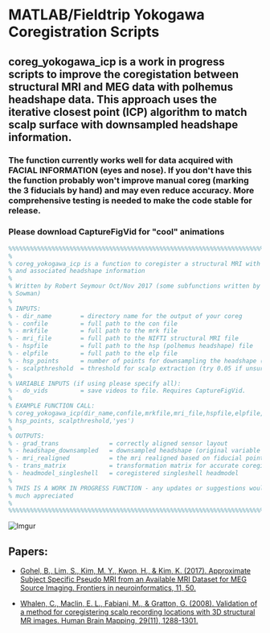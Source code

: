 # MATLAB/Fieldtrip Yokogawa Coregistration Scripts

## coreg_yokogawa_icp is a work in progress scripts to improve the coregistation between structural MRI and MEG data with polhemus headshape data. This approach uses the iterative closest point (ICP) algorithm to match scalp surface with downsampled headshape information.

### The function currently works well for data acquired with FACIAL INFORMATION (eyes and nose). If you don't have this the function probably won't improve manual coreg (marking the 3 fiducials by hand) and may even reduce accuracy. More comprehensive testing is needed to make the code stable for release.

### Please download CaptureFigVid for "cool" animations

```matlab
%%%%%%%%%%%%%%%%%%%%%%%%%%%%%%%%%%%%%%%%%%%%%%%%%%%%%%%%%%%%%%%%%%%%%%%%%%%%%%%%%%%
%
% coreg_yokogawa_icp is a function to coregister a structural MRI with MEG data 
% and associated headshape information
%
% Written by Robert Seymour Oct/Nov 2017 (some subfunctions written by Paul
% Sowman)
%
% INPUTS:
% - dir_name        = directory name for the output of your coreg
% - confile         = full path to the con file
% - mrkfile         = full path to the mrk file
% - mri_file        = full path to the NIFTI structural MRI file
% - hspfile         = full path to the hsp (polhemus headshape) file
% - elpfile         = full path to the elp file
% - hsp_points      = number of points for downsampling the headshape (try 100-200)
% - scalpthreshold  = threshold for scalp extraction (try 0.05 if unsure)
%
% VARIABLE INPUTS (if using please specify all):
% - do_vids         = save videos to file. Requires CaptureFigVid.
%
% EXAMPLE FUNCTION CALL:
% coreg_yokogawa_icp(dir_name,confile,mrkfile,mri_file,hspfile,elpfile,...
% hsp_points, scalpthreshold,'yes')
%
% OUTPUTS:
% - grad_trans              = correctly aligned sensor layout 
% - headshape_downsampled   = downsampled headshape (original variable name I know) 
% - mri_realigned           = the mri realigned based on fiducial points
% - trans_matrix            = transformation matrix for accurate coregistration
% - headmodel_singleshell   = coregistered singleshell headmodel
% 
% THIS IS A WORK IN PROGRESS FUNCTION - any updates or suggestions would be
% much appreciated
%
%%%%%%%%%%%%%%%%%%%%%%%%%%%%%%%%%%%%%%%%%%%%%%%%%%%%%%%%%%%%%%%%%%%%%%%%%%%%%%%%%%%
```

![Imgur](https://i.imgur.com/UDnlAqA.png)

## Papers:

- [Gohel, B., Lim, S., Kim, M. Y., Kwon, H., & Kim, K. (2017). Approximate Subject Specific Pseudo MRI from an Available MRI Dataset for MEG Source Imaging. Frontiers in neuroinformatics, 11, 50.](https://www.frontiersin.org/articles/10.3389/fninf.2017.00050/full)
 
- [Whalen, C., Maclin, E. L., Fabiani, M., & Gratton, G. (2008). Validation of a method for coregistering scalp recording locations with 3D structural MR images. Human Brain Mapping, 29(11), 1288-1301.](http://onlinelibrary.wiley.com/doi/10.1002/hbm.20465/full)



